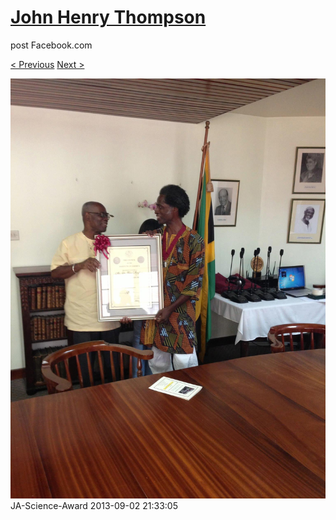# [John Henry Thompson](../README.md)
post Facebook.com

[< Previous](2013-09-02-43.md) [Next >](2013-09-02-45.md)

[![](../media/2013-09-02/JA-Science-Award-33.jpg)](../README.md)
JA-Science-Award
2013-09-02 21:33:05